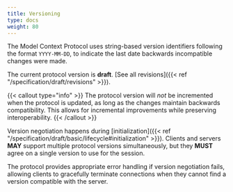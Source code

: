 ```yaml
---
title: Versioning
type: docs
weight: 80
---
```


The Model Context Protocol uses string-based version identifiers following the format `YYYY-MM-DD`, to indicate the last date backwards incompatible changes were made.

The current protocol version is **draft**. [See all revisions]({{< ref "/specification/draft/revisions" >}}).

{{< callout type="info" >}}
  The protocol version will _not_ be incremented when the protocol is updated, as long as the changes maintain backwards compatibility. This allows for incremental improvements while preserving interoperability.
{{< /callout >}}

Version negotiation happens during [initialization]({{< ref "/specification/draft/basic/lifecycle#initialization" >}}). Clients and servers **MAY** support multiple protocol versions simultaneously, but they **MUST** agree on a single version to use for the session.

The protocol provides appropriate error handling if version negotiation fails, allowing clients to gracefully terminate connections when they cannot find a version compatible with the server.

